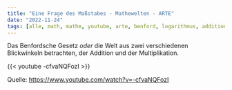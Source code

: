 ```yaml
---
title: "Eine Frage des Maßstabes - Mathewelten - ARTE"
date: "2022-11-24"
tags: [alle, math, mathe, youtube, arte, benford, logarithmus, addition, multiplikation]
---
```


Das Benfordsche Gesetz *oder* die Welt aus zwei verschiedenen Blickwinkeln betrachten, der Addition und der Multiplikation.

{{< youtube -cfvaNQFozI >}}

Quelle: https://www.youtube.com/watch?v=-cfvaNQFozI 